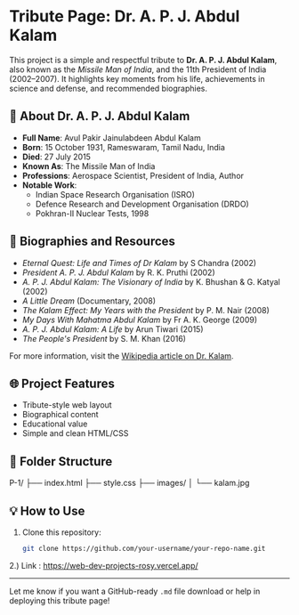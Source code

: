 # Tribute Page: Dr. A. P. J. Abdul Kalam

This project is a simple and respectful tribute to **Dr. A. P. J. Abdul Kalam**, also known as the *Missile Man of India*, and the 11th President of India (2002–2007). It highlights key moments from his life, achievements in science and defense, and recommended biographies.

## 👤 About Dr. A. P. J. Abdul Kalam

- **Full Name**: Avul Pakir Jainulabdeen Abdul Kalam  
- **Born**: 15 October 1931, Rameswaram, Tamil Nadu, India  
- **Died**: 27 July 2015  
- **Known As**: The Missile Man of India  
- **Professions**: Aerospace Scientist, President of India, Author  
- **Notable Work**:  
  - Indian Space Research Organisation (ISRO)  
  - Defence Research and Development Organisation (DRDO)  
  - Pokhran-II Nuclear Tests, 1998  

## 📘 Biographies and Resources

- *Eternal Quest: Life and Times of Dr Kalam* by S Chandra (2002)  
- *President A. P. J. Abdul Kalam* by R. K. Pruthi (2002)  
- *A. P. J. Abdul Kalam: The Visionary of India* by K. Bhushan & G. Katyal (2002)  
- *A Little Dream* (Documentary, 2008)  
- *The Kalam Effect: My Years with the President* by P. M. Nair (2008)  
- *My Days With Mahatma Abdul Kalam* by Fr A. K. George (2009)  
- *A. P. J. Abdul Kalam: A Life* by Arun Tiwari (2015)  
- *The People's President* by S. M. Khan (2016)  

For more information, visit the [Wikipedia article on Dr. Kalam](https://en.wikipedia.org/wiki/A._P._J._Abdul_Kalam).

## 🌐 Project Features

- Tribute-style web layout
- Biographical content
- Educational value
- Simple and clean HTML/CSS

## 📁 Folder Structure


P-1/
├── index.html
├── style.css
├── images/
│ └── kalam.jpg




## 💡 How to Use

1. Clone this repository:
   ```bash
   git clone https://github.com/your-username/your-repo-name.git

2.) Link : https://web-dev-projects-rosy.vercel.app/



---

Let me know if you want a GitHub-ready `.md` file download or help in deploying this tribute page!
